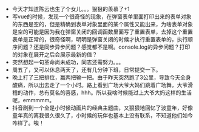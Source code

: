 + 今天才知道陈云也生了个女儿。。。狠狠的羡慕了+1
+ 写vue的时候，发现一个很奇怪的现象，在弹窗表单里面打印出来的表单对象的东西是空的，但是精确到表单对象里面的某个属性又能出来，为啥表单对象是空的可能是因为我在弹窗关闭的回调函数里面写了重置表单，去掉这个重置表单是正常的，很奇怪啊，明明是弹窗关闭的时候才执行重置表单的，执行顺序问题？还是同步异步问题？感觉都不是啊。console.log的异步问题？打印的对象在展开之后会展示最新的值？
+ 突然想起一句革命尚未成功，同志还需努力。。。
+ 周五了，又可以休息两天了，还有几分钟下班，日常提交一下。
+ 晚上打了三把排位，赢两把输一把。由于昨天突然跑了3公里，导致今天全身酸痛，所以出去走了一个小时。路上看到广场大爷大妈们跳着广场舞，大爷滑稽的动作，总有莫名的喜感，hhh。所以我啥时候能过上大爷大妈这样的生活呢，emmmmm。
+ 抖音刷到一个全是小时候动画片的经典主题曲，又狠狠地回忆了波童年，好像童年真的离我很久很久了，小时候的玩伴也基本上没有联系，不知道他们如今咋样了。唉！

